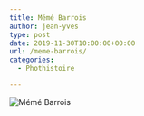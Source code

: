 ```yaml
---
title: Mémé Barrois
author: jean-yves
type: post
date: 2019-11-30T10:00:00+00:00
url: /meme-barrois/
categories:
  - Phothistoire

---
```

![Mémé Barrois](./D200_20060122_161004b.jpg)
